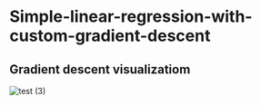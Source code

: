 # Simple-linear-regression-with-custom-gradient-descent
## Gradient descent visualizatiom

![test (3)](https://github.com/VedantMalgundkar/Simple-linear-regression-with-custom-gradient-descent-/assets/129035372/7323b179-c114-4970-b386-2b87b3bb6e64)


